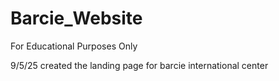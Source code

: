 # Barcie_Website
For Educational Purposes Only

9/5/25
created the landing page for barcie international center


